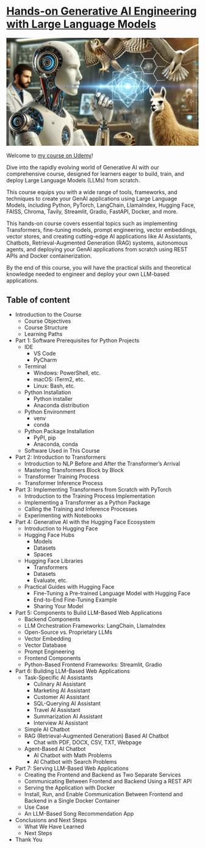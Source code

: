 # [**Hands-on Generative AI Engineering with Large Language Models**](https://www.udemy.com/course/hands-on-generative-ai-engineering-with-large-language-model/?referralCode=0775DF5DDD432646AD97)
![GenAI](./image/GenAI-Course.png)

Welcome to [my course on Udemy](https://www.udemy.com/course/hands-on-generative-ai-engineering-with-large-language-model/?referralCode=0775DF5DDD432646AD97)!

Dive into the rapidly evolving world of Generative AI with our comprehensive course, designed for learners eager to build, train, and deploy Large Language Models (LLMs) from scratch.

This course equips you with a wide range of tools, frameworks, and techniques to create your GenAI applications using Large Language Models, including Python, PyTorch, LangChain, LlamaIndex, Hugging Face, FAISS, Chroma, Tavily, Streamlit, Gradio, FastAPI, Docker, and more.

This hands-on course covers essential topics such as implementing Transformers, fine-tuning models, prompt engineering, vector embeddings, vector stores, and creating cutting-edge AI applications like AI Assistants, Chatbots, Retrieval-Augmented Generation (RAG) systems, autonomous agents, and deploying your GenAI applications from scratch using REST APIs and Docker containerization.

By the end of this course, you will have the practical skills and theoretical knowledge needed to engineer and deploy your own LLM-based applications.

## Table of content
- Introduction to the Course
    - Course Objectives
    - Course Structure
    - Learning Paths
- Part 1: Software Prerequisites for Python Projects
    - IDE
        - VS Code
        - PyCharm
    - Terminal
        - Windows: PowerShell, etc.
        - macOS: iTerm2, etc.
        - Linux: Bash, etc.
    - Python Installation
        - Python installer
        - Anaconda distribution
    - Python Environment
        - venv
        - conda
    - Python Package Installation
        - PyPI, pip
        - Anaconda, conda
    - Software Used in This Course
- Part 2: Introduction to Transformers
    -	Introduction to NLP Before and After the Transformer’s Arrival
    -	Mastering Transformers Block by Block
    -	Transformer Training Process
    -	Transformer Inference Process
- Part 3: Implementing Transformers from Scratch with PyTorch
    -	Introduction to the Training Process Implementation
    -	Implementing a Transformer as a Python Package
    -	Calling the Training and Inference Processes
    -	Experimenting with Notebooks
- Part 4: Generative AI with the Hugging Face Ecosystem
    -	Introduction to Hugging Face
    -	Hugging Face Hubs
        -	Models
        -	Datasets
        -	Spaces
    -	Hugging Face Libraries
        -	Transformers
        -	Datasets
        -	Evaluate, etc.
    -	Practical Guides with Hugging Face
        -	Fine-Tuning a Pre-trained Language Model with Hugging Face
        -	End-to-End Fine-Tuning Example
        -	Sharing Your Model
- Part 5: Components to Build LLM-Based Web Applications
    -	Backend Components
    -	LLM Orchestration Frameworks: LangChain, LlamaIndex
    -	Open-Source vs. Proprietary LLMs
    -	Vector Embedding
    -	Vector Database
    -	Prompt Engineering
    -	Frontend Components
    -	Python-Based Frontend Frameworks: Streamlit, Gradio
- Part 6: Building LLM-Based Web Applications
    -	Task-Specific AI Assistants
        -	Culinary AI Assistant
        -	Marketing AI Assistant
        -	Customer AI Assistant
        -	SQL-Querying AI Assistant
        -	Travel AI Assistant
        -	Summarization AI Assistant
        -	Interview AI Assistant
    -	Simple AI Chatbot
    -	RAG (Retrieval-Augmented Generation) Based AI Chatbot
        -	Chat with PDF, DOCX, CSV, TXT, Webpage
    -	Agent-Based AI Chatbot
        -	AI Chatbot with Math Problems
        -	AI Chatbot with Search Problems
- Part 7: Serving LLM-Based Web Applications
    -	Creating the Frontend and Backend as Two Separate Services
    -	Communicating Between Frontend and Backend Using a REST API
    -	Serving the Application with Docker
    -	Install, Run, and Enable Communication Between Frontend and  Backend in a Single Docker Container
    -	Use Case
    -	An LLM-Based Song Recommendation App
- Conclusions and Next Steps
    -	What We Have Learned
    -	Next Steps
- Thank You


